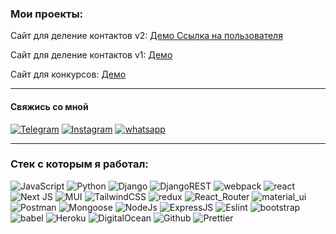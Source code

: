 ### Мои проекты:

Сайт для деление контактов v2: <a href="https://temir.ae"> Демо </a> <a href="https://temir.ae/user/62a84ba4-a751-4bfb-80e8-2bfa88730690">Ссылка на пользователя</a>

Сайт для деление контактов v1: <a href="https://black-carbons.com"> Демо </a>

Сайт для конкурсов: <a href="https://kel-okuibuz.com">Демо</a> 




---

#### Свяжись со мной

[![Telegram](https://img.shields.io/badge/Telegram-111111?style=for-the-badge&logo=telegram)](https://t.me/lukmandev)
[![Instagram](https://img.shields.io/badge/Instagram-111111?style=for-the-badge&logo=instagram)](https://www.instagram.com/ulimuhama1/)
[![whatsapp](https://img.shields.io/badge/whatsapp-111111?style=for-the-badge&logo=whatsapp)]((https://wa.me/+996706048466))

---

### Стек с которым я работал:

![JavaScript](https://img.shields.io/badge/JavaScript-111111?style=for-the-badge&logo=JavaScript)
![Python](https://img.shields.io/badge/Python-111111?style=for-the-badge&logo=Python)
![Django](https://img.shields.io/badge/Django-111111?style=for-the-badge&logo=Django)
![DjangoREST](https://img.shields.io/badge/DJANGO-REST-ff1709?style=for-the-badge&logo=django&logoColor=white&color=ff1709&labelColor=black)
![webpack](https://img.shields.io/badge/webpack-111111?style=for-the-badge&logo=Webpack)
![react](https://img.shields.io/badge/react-111111?style=for-the-badge&logo=React)
![Next JS](https://img.shields.io/badge/Next-black?style=for-the-badge&logo=next.js)
![MUI](https://img.shields.io/badge/MUI-%230081CB.svg?style=for-the-badge&logo=mui)
![TailwindCSS](https://img.shields.io/badge/tailwindcss-%2338B2AC.svg?style=for-the-badge&logo=tailwind-css&logoColor=white)
![redux](https://img.shields.io/badge/redux-111111?style=for-the-badge&logo=Redux)
![React_Router](https://img.shields.io/badge/React_Router-111111?style=for-the-badge&logo=ReactRouter)
![material_ui](https://img.shields.io/badge/material_ui-111111?style=for-the-badge&logo=Material-UI)
![Postman](https://img.shields.io/badge/Postman-111111?style=for-the-badge&logo=Postman)
![Mongoose](https://img.shields.io/badge/Mongoose-111111?style=for-the-badge&logo=MongoDB)
![NodeJs](https://img.shields.io/badge/NodeJs-111111?style=for-the-badge&logo=Node.js)
![ExpressJS](https://img.shields.io/badge/ExpressJS-111111?style=for-the-badge&logo=Express)
![Eslint](https://img.shields.io/badge/Eslint-111111?style=for-the-badge&logo=ESLint)
![bootstrap](https://img.shields.io/badge/bootstrap-111111?style=for-the-badge&logo=Bootstrap)
![babel](https://img.shields.io/badge/babel-111111?style=for-the-badge&logo=Babel)
![Heroku](https://img.shields.io/badge/Heroku-111111?style=for-the-badge&logo=Heroku)
![DigitalOcean](https://img.shields.io/badge/DigitalOcean-%230167ff.svg?style=for-the-badge&logo=digitalOcean&logoColor=white)
![Github](https://img.shields.io/badge/Github-111111?style=for-the-badge&logo=GitHub)
![Prettier](https://img.shields.io/badge/Prettier-111111?style=for-the-badge&logo=Prettier)
